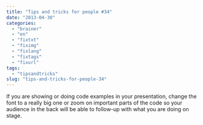 ```yaml
---
title: "Tips and tricks for people #34"
date: "2013-04-30"
categories: 
  - "brainer"
  - "en"
  - "fixtxt"
  - "fiximg"
  - "fixlang"
  - "fixtags"
  - "fixurl"
tags: 
  - "tipsandtricks"
slug: "tips-and-tricks-for-people-34"
---
```


If you are showing or doing code examples in your presentation, change the font to a really big one or zoom on important parts of the code so your audience in the back will be able to follow-up with what you are doing on stage.
